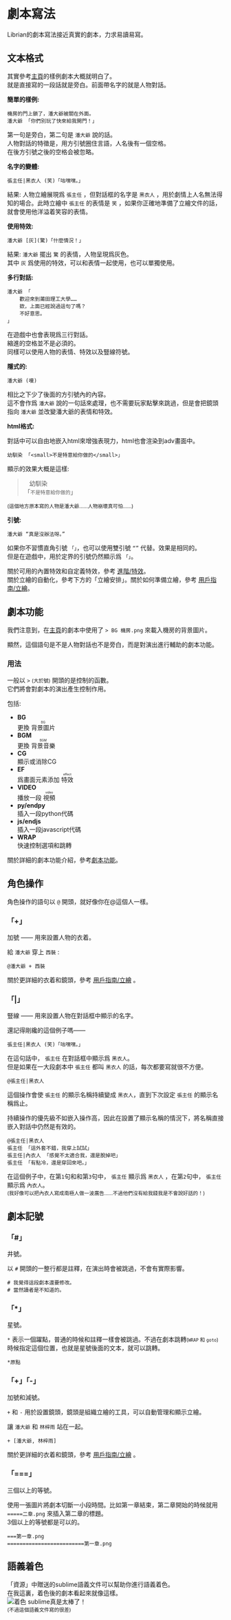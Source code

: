 # 劇本寫法
Librian的劇本寫法接近真實的劇本，力求易讀易寫。

## 文本格式

其實參考[主頁](../主頁.md)的樣例劇本大概就明白了。   
就是直接寫的一段話就是旁白。前面帶名字的就是人物對話。

**簡單的樣例:**

    機房的門上鎖了，潘大爺被關在外面。
    潘大爺 「你們別玩了快來給我開門！」

第一句是旁白，第二句是 `潘大爺` 說的話。   
人物對話的特徵是，用方引號圈住言語，人名後有一個空格。   
在後方引號之後的空格会被忽略。

**名字的變體:**

    張主任|黑衣人 (笑)「咕嘿嘿。」

結果: 人物立繪展現爲 `張主任` ，但對話框的名字是 `黑衣人` ，用於劇情上人名無法得知的場合。此時立繪中 `張主任` 的表情是 `笑` ，如果你正確地準備了立繪文件的話，就會使用他洋溢着笑容的表情。

**使用特效:**

    潘大爺 [灰](驚)「什麼情況！」

結果:  `潘大爺` 擺出 `驚` 的表情，人物呈現爲灰色。  
其中  `灰` 爲使用的特效，可以和表情一起使用，也可以單獨使用。

**多行對話:**

    潘大爺 「
        歡迎來到莆田理工大學……
        欸，上面已經說過這句了嗎？
        不好意思。
    」

在遊戲中也會表現爲三行對話。   
縮進的空格並不是必須的。   
同樣可以使用人物的表情、特效以及豎線符號。

**隱式的:**

    潘大爺 (嘆)

相比之下少了後面的方引號內的內容。   
這不會作爲 `潘大爺` 說的一句話來處理，也不需要玩家點擊來跳過，但是會把鏡頭指向 `潘大爺` 並改變潘大爺的表情和特效。

**html格式:**

對話中可以自由地嵌入html來增強表現力，html也會渲染到adv畫面中。

    幼馴染 「<small>不是特意給你做的</small>」

顯示的效果大概是這樣:    

>&nbsp;&nbsp;&nbsp;幼馴染    
>「<small>不是特意給你做的</small>」

<small>(這個地方原本寫的人物是潘大爺……人物崩壞真可怕……)</small>

**引號:**

    潘大爺 “真是沒辦法呀。”

如果你不習慣直角引號 `「」`，也可以使用雙引號 `“”` 代替。效果是相同的。   
但是在遊戲中，用於定界的引號仍然顯示爲 `「」`。


關於可用的內置特效和自定義特效，參考 [進階/特效](../進階/特效.md)。   
關於立繪的自動化，參考下方的「立繪安排」。關於如何準備立繪，參考 [用戶指南/立繪](立繪.md)。

## 劇本功能

我們注意到，在[主頁](../主頁.md)的劇本中使用了 `> BG 機房.png` 來載入機房的背景圖片。

顯然，這個語句是不是人物對話也不是旁白，而是對演出進行輔助的劇本功能。

### 用法

一般以 `>` <small>(大於號)</small> 開頭的是控制的函數。   
它們將會對劇本的演出產生控制作用。

包括:

+ **BG**   
    更換 <ruby>背景圖片<rt>BG</rt></ruby>
+ **BGM**    
    更換 <ruby>背景音樂<rt>BGM</rt></ruby>
+ **CG**   
    顯示或消除CG   
+ **EF**    
    爲畫面元素添加 <ruby>特效<rt>effect</rt></ruby>
+ **VIDEO**    
    播放一段 <ruby>視頻<rt>video</rt></ruby>
+ **py/endpy**    
    插入一段python代碼
+ **js/endjs**   
    插入一段javascript代碼
+ **WRAP**   
    快速控制選項和跳轉

關於詳細的劇本功能介紹，參考[劇本功能](劇本功能)。  

## 角色操作

角色操作的語句以 `@` 開頭，就好像你在@這個人一樣。

### 「+」 
加號 —— 用來設置人物的衣着。

給  `潘大爺` 穿上 `西裝` :

    @潘大爺 + 西裝

關於更詳細的衣着和鏡頭，參考 [用戶指南/立繪](立繪.md) 。


### 「|」 
豎線 —— 用來設置人物在對話框中顯示的名字。

還記得剛纔的這個例子嗎——

    張主任|黑衣人 (笑)「咕嘿嘿。」

在這句話中， `張主任` 在對話框中顯示爲 `黑衣人`。   
但是如果在一大段劇本中 `張主任` 都叫 `黑衣人` 的話，每次都要寫就很不方便。

    @張主任|黑衣人

這個操作會使 `張主任` 的顯示名稱持續變成 `黑衣人`，直到下次設定 `張主任` 的顯示名稱爲止。 

持續操作的優先級不如嵌入操作高，因此在設置了顯示名稱的情況下，將名稱直接嵌入對話中仍然是有效的。

    @張主任|黑衣人
    張主任 「這外套不錯，我穿上試試」
    張主任|內衣人 「感覺不太適合我，還是脫掉吧」
    張主任 「有點冷，還是穿回來吧。」

在這個例子中，在第`1`句和和第`3`句中， `張主任` 顯示爲 `黑衣人` ，在第`2`句中， `張主任` 顯示爲 `內衣人`。   
<small>(我好像可以把內衣人寫成南極人做一波廣告……不過他們沒有給我錢我是不會說好話的！)</small>

## 劇本記號

### 「#」
井號。

以 `#` 開頭的一整行都是註釋，在演出時會被跳過，不會有實際影響。   

    # 我覺得這段劇本還要修改。
    # 當然讀者是不知道的。


### 「*」
星號。

`*` 表示一個躍點，普通的時候和註釋一樣會被跳過。不過在劇本跳轉<small>(`WRAP` 和 `goto`)</small>時候指定這個位置，也就是星號後面的文本，就可以跳轉。

    *原點

### 「+」「-」
加號和減號。

`+` 和 `-` 用於設置鏡頭，鏡頭是組織立繪的工具，可以自動管理和顯示立繪。

讓  `潘大爺`  和  `林梓雨` 站在一起。

    + [潘大爺, 林梓雨]

關於更詳細的衣着和鏡頭，參考 [用戶指南/立繪](立繪.md) 。

### 「===」
三個以上的等號。

使用一張圖片將劇本切斷一小段時間。比如第一章結束，第二章開始的時候就用 `=====二章.png` 來插入第二章的標題。   
3個以上的等號都是可以的。

    ===第一章.png
    =========================第一章.png
  

## 語義着色
「資源」中贈送的sublime語義文件可以幫助你進行語義着色。   
在我這裏，着色後的劇本看起來就像這樣。   
![着色](着色.png)
sublime真是太棒了！   
<small>(不過這個語義文件寫的很差)</small>
